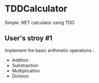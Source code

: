 <h1>TDDCalculator</h1>

<p>Simple .NET calculator using TDD</p>

<h2>User's stroy #1</h2>
<p>Implement the basic arithmetic operations : <br/>
	<ul>
		<li>Addtion</li>
		<li>Substraction</li>
		<li>Multiplication</li>
		<li>Division</li>
	</ul>
</p>
